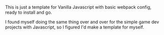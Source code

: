 This is just a template for Vanilla Javascript with basic webpack config, ready to install and go.

I found myself doing the same thing over and over for the simple game dev projects with Javascript, so I figured I'd make a template for myself.
